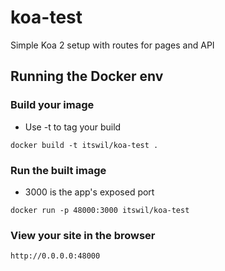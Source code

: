 # koa-test

Simple Koa 2 setup with routes for pages and API

## Running the Docker env

### Build your image
- Use -t to tag your build

```
docker build -t itswil/koa-test .
```

### Run the built image
- 3000 is the app's exposed port

```
docker run -p 48000:3000 itswil/koa-test
```

### View your site in the browser
```
http://0.0.0.0:48000
```

